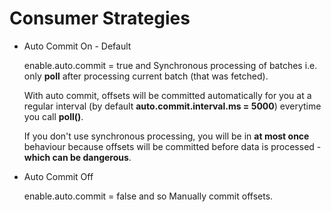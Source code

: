 # Consumer Strategies

- Auto Commit On - Default

  enable.auto.commit = true
  and
  Synchronous processing of batches i.e. only **poll** after processing current batch (that was fetched).
  
  With auto commit, offsets will be committed automatically for you at a regular interval (by default **auto.commit.interval.ms = 5000**) everytime you call **poll()**.
  
  If you don't use synchronous processing, you will be in **at most once** behaviour because offsets will be committed before data is processed - **which can be dangerous**.
  
- Auto Commit Off

  enable.auto.commit = false
  and so
  Manually commit offsets.